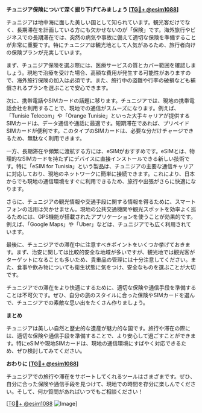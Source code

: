 **チュニジア保険について深く掘り下げてみましょう [[TG💪+ @esim1088](https://t.me/s/esim1088)]**

チュニジアは地中海に面した美しい国として知られています。観光客だけでなく、長期滞在を計画している方にも欠かせないのが「保険」です。海外旅行やビジネスでの長期滞在では、突然の病気や事故に備えて適切な保険を準備することが非常に重要です。特にチュニジアは観光地として人気があるため、旅行者向けの保険プランが充実しています。

まず、チュニジア保険を選ぶ際には、医療サービスの質とカバー範囲を確認しましょう。現地で治療を受けた場合、高額な費用が発生する可能性がありますので、海外旅行保険の加入は必須です。また、旅行中の盗難や行李の破損なども補償されるプランを選ぶことで安心できます。

次に、携帯電話やSIMカードの話題に移ります。チュニジアでは、現地の携帯電話会社を利用することで、現地での通信がスムーズになります。例えば、「Tunisie Telecom」や「Orange Tunisie」といった大手キャリアが提供するSIMカードは、データ通信や通話に最適です。短期滞在であれば、プリペイドSIMカードが便利です。このタイプのSIMカードは、必要な分だけチャージできるため、無駄なく利用できます。

一方、長期滞在や頻繁に渡航する方には、eSIMがおすすめです。eSIMとは、物理的なSIMカードを持たずにデバイスに直接インストールできる新しい技術です。特に「eSIM for Tunisia」という製品は、チュニジアの主要な通信キャリアに対応しており、現地のネットワークに簡単に接続できます。これにより、日本からでも現地の通信環境をすぐに利用できるため、旅行や出張がさらに快適になります。

さらに、チュニジアの観光情報や交通手段に関する情報を得るために、スマートフォンの活用は欠かせません。現地の公共交通機関や観光スポットを効率よく巡るためには、GPS機能が搭載されたアプリケーションを使うことが効果的です。例えば、「Google Maps」や「Uber」などは、チュニジアでも広く利用されています。

最後に、チュニジアでの滞在中に注意すべきポイントをいくつか挙げておきます。まず、治安に関しては比較的安全な地域が多いですが、観光地では観光客がターゲットになることも多いため、貴重品の管理には十分注意してください。また、食事や飲み物についても衛生状態に気をつけ、安全なものを選ぶことが大切です。

チュニジアでの滞在をより快適にするために、適切な保険や通信手段を準備することは不可欠です。ぜひ、自分の旅のスタイルに合った保険やSIMカードを選んで、チュニジアでの素敵な思い出をたくさん作りましょう。

**まとめ**

チュニジアは美しい自然と歴史的な遺産が魅力的な国です。旅行や滞在の際には、適切な保険や通信手段を準備することで、より安心して過ごすことができます。特にeSIMや現地SIMカードは、現地の通信環境にすばやく対応できるため、ぜひ検討してみてください。

**おわりに [[TG💪+ @esim1088](https://t.me/s/esim1088)]**

チュニジアでの旅行や滞在をサポートしてくれるツールはさまざまです。ぜひ、自分に合った保険や通信手段を見つけて、現地での時間を存分に楽しんでください。そして、何か質問があればいつでもご相談ください！

[[TG💪+ @esim1088](https://t.me/s/esim1088) ![Image](https://i.postimg.cc/Y0z9fWf4/image.png)]